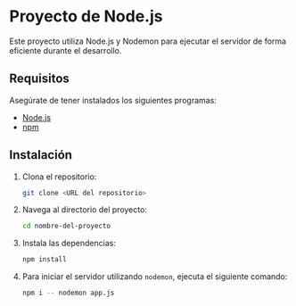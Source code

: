 # Proyecto de Node.js

Este proyecto utiliza Node.js y Nodemon para ejecutar el servidor de forma eficiente durante el desarrollo.

## Requisitos

Asegúrate de tener instalados los siguientes programas:

- [Node.js](https://nodejs.org/)
- [npm](https://www.npmjs.com/)

## Instalación

1. Clona el repositorio:

    ```bash
    git clone <URL del repositorio>
    ```

2. Navega al directorio del proyecto:

    ```bash
    cd nombre-del-proyecto
    ```

3. Instala las dependencias:

    ```bash
    npm install
    ```

4. Para iniciar el servidor utilizando `nodemon`, ejecuta el siguiente comando:

    ```bash
    npm i -- nodemon app.js
    ```
